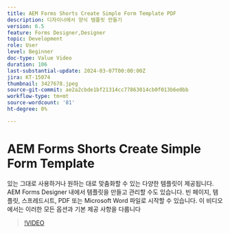 ```yaml
---
title: AEM Forms Shorts Create Simple Form Template PDF
description: 디자이너에서 양식 템플릿 만들기
version: 6.5
feature: Forms Designer,Designer
topic: Development
role: User
level: Beginner
doc-type: Value Video
duration: 106
last-substantial-update: 2024-03-07T00:00:00Z
jira: KT-15074
thumbnail: 3427678.jpeg
source-git-commit: ae2a2cbde1bf21314cc77863014cb0f013b6e0bb
workflow-type: tm+mt
source-wordcount: '81'
ht-degree: 0%

---
```



# AEM Forms Shorts Create Simple Form Template

있는 그대로 사용하거나 원하는 대로 맞춤화할 수 있는 다양한 템플릿이 제공됩니다. AEM Forms Designer 내에서 템플릿을 만들고 관리할 수도 있습니다. 빈 페이지, 템플릿, 스프레드시트, PDF 또는 Microsoft Word 파일로 시작할 수 있습니다. 이 비디오에서는 이러한 모든 옵션과 기본 제공 사항을 다룹니다

>[!VIDEO](https://video.tv.adobe.com/v/3427678/?learn=on)
